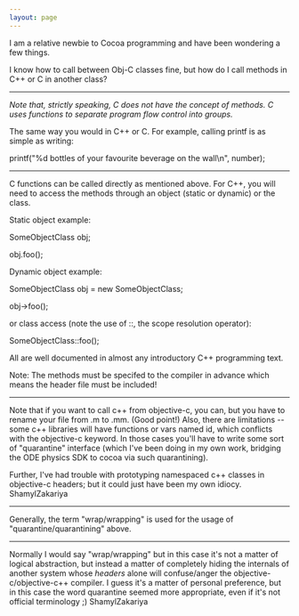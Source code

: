 ```yaml
---
layout: page
---
```


I am a relative newbie to Cocoa programming and have been wondering a few things.

I know how to call between Obj-C classes fine, but how do I call methods in C++ or C in another class?

----

*Note that, strictly speaking, C does not have the concept of methods. C uses functions to separate program flow control into groups.*

The same way you would in C++ or C. For example, calling printf is as simple as writing:

    
printf("%d bottles of your favourite beverage on the wall\n", number);


----

C functions can be called directly as mentioned above.  For C++, you will need to access the methods through an object
(static or dynamic) or the class.

Static object example:

    
SomeObjectClass  obj;

obj.foo();


Dynamic object example:

    
SomeObjectClass  obj = new SomeObjectClass;

obj->foo();


or class access (note the use of ::, the scope resolution operator):

    
SomeObjectClass::foo();


All are well documented in almost any introductory C++ programming text.

Note:  The methods must be specifed to the compiler in advance which means the header file must be included!

----

Note that if you want to call c++ from objective-c, you can, but you have to rename your file from .m to .mm.  (Good point!)
Also, there are limitations -- some c++ libraries will have functions or vars named id, which conflicts with the objective-c keyword. In those cases you'll have to write some sort of "quarantine" interface (which I've been doing in my own work, bridging the ODE physics SDK to cocoa via such quarantining). 

Further, I've had trouble with prototyping namespaced c++ classes in objective-c headers; but it could just have been my own idiocy.
ShamylZakariya

---

Generally, the term "wrap/wrapping" is used for the usage of  "quarantine/quarantining" above.

---

Normally I would say "wrap/wrapping" but in this case it's not a matter of logical abstraction, but instead a matter of completely hiding the internals of another system whose *headers* alone will confuse/anger the objective-c/objective-c++ compiler. I guess it's a matter of personal preference, but in this case the word quarantine seemed more appropriate, even if it's not official terminology ;)
ShamylZakariya
